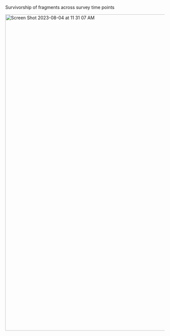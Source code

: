 Survivorship of fragments across survey time points 

<img width="1000" alt="Screen Shot 2023-08-04 at 11 31 07 AM" src="https://github.com/ademerlis/Ch3_reciprocaltransplant/assets/56000927/486bc018-a53a-4ce5-be85-6886c4a32bab">
